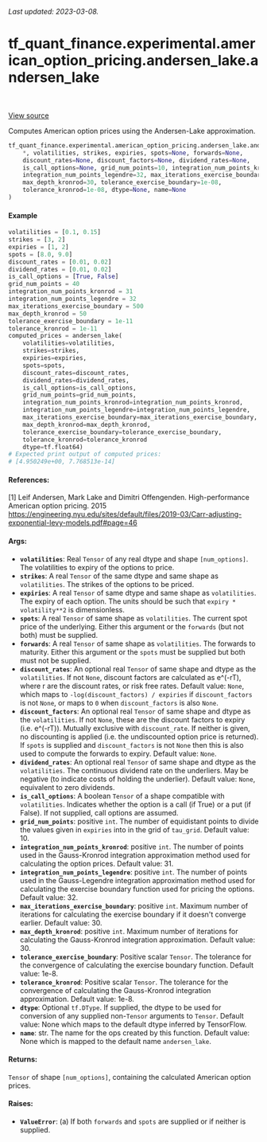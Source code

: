 <!--
This file is generated by a tool. Do not edit directly.
For open-source contributions the docs will be updated automatically.
-->

*Last updated: 2023-03-08.*

<div itemscope itemtype="http://developers.google.com/ReferenceObject">
<meta itemprop="name" content="tf_quant_finance.experimental.american_option_pricing.andersen_lake.andersen_lake" />
<meta itemprop="path" content="Stable" />
</div>

# tf_quant_finance.experimental.american_option_pricing.andersen_lake.andersen_lake

<!-- Insert buttons and diff -->

<table class="tfo-notebook-buttons tfo-api" align="left">
</table>

<a target="_blank" href="https://github.com/google/tf-quant-finance/blob/master/tf_quant_finance/experimental/american_option_pricing/andersen_lake.py">View source</a>



Computes American option prices using the Andersen-Lake approximation.

```python
tf_quant_finance.experimental.american_option_pricing.andersen_lake.andersen_lake(
    *, volatilities, strikes, expiries, spots=None, forwards=None,
    discount_rates=None, discount_factors=None, dividend_rates=None,
    is_call_options=None, grid_num_points=10, integration_num_points_kronrod=31,
    integration_num_points_legendre=32, max_iterations_exercise_boundary=30,
    max_depth_kronrod=30, tolerance_exercise_boundary=1e-08,
    tolerance_kronrod=1e-08, dtype=None, name=None
)
```



<!-- Placeholder for "Used in" -->

#### Example

```python
volatilities = [0.1, 0.15]
strikes = [3, 2]
expiries = [1, 2]
spots = [8.0, 9.0]
discount_rates = [0.01, 0.02]
dividend_rates = [0.01, 0.02]
is_call_options = [True, False]
grid_num_points = 40
integration_num_points_kronrod = 31
integration_num_points_legendre = 32
max_iterations_exercise_boundary = 500
max_depth_kronrod = 50
tolerance_exercise_boundary = 1e-11
tolerance_kronrod = 1e-11
computed_prices = andersen_lake(
    volatilities=volatilities,
    strikes=strikes,
    expiries=expiries,
    spots=spots,
    discount_rates=discount_rates,
    dividend_rates=dividend_rates,
    is_call_options=is_call_options,
    grid_num_points=grid_num_points,
    integration_num_points_kronrod=integration_num_points_kronrod,
    integration_num_points_legendre=integration_num_points_legendre,
    max_iterations_exercise_boundary=max_iterations_exercise_boundary,
    max_depth_kronrod=max_depth_kronrod,
    tolerance_exercise_boundary=tolerance_exercise_boundary,
    tolerance_kronrod=tolerance_kronrod
    dtype=tf.float64)
# Expected print output of computed prices:
# [4.950249e+00, 7.768513e-14]
```

#### References:
[1] Leif Andersen, Mark Lake and Dimitri Offengenden. High-performance
American option pricing. 2015
https://engineering.nyu.edu/sites/default/files/2019-03/Carr-adjusting-exponential-levy-models.pdf#page=46

#### Args:


* <b>`volatilities`</b>: Real `Tensor` of any real dtype and shape `[num_options]`.
  The volatilities to expiry of the options to price.
* <b>`strikes`</b>: A real `Tensor` of the same dtype and same shape as `volatilities`.
  The strikes of the options to be priced.
* <b>`expiries`</b>: A real `Tensor` of same dtype and same shape as `volatilities`.
  The expiry of each option. The units should be such that
  `expiry * volatility**2` is dimensionless.
* <b>`spots`</b>: A real `Tensor` of same shape as `volatilities`. The current spot
  price of the underlying. Either this argument or the `forwards` (but not
  both) must be supplied.
* <b>`forwards`</b>: A real `Tensor` of same shape as `volatilities`. The forwards to
  maturity. Either this argument or the `spots` must be supplied but both
  must not be supplied.
* <b>`discount_rates`</b>: An optional real `Tensor` of same shape and dtype as the
  `volatilities`. If not `None`, discount factors are calculated as e^(-rT),
  where r are the discount rates, or risk free rates.
  Default value: `None`, which maps to `-log(discount_factors) / expiries`
    if `discount_factors` is not `None`, or maps to `0` when
    `discount_factors` is also `None`.
* <b>`discount_factors`</b>: An optional real `Tensor` of same shape and dtype as the
  `volatilities`. If not `None`, these are the discount factors to expiry
  (i.e. e^(-rT)). Mutually exclusive with `discount_rate`. If neither is
  given, no discounting is applied (i.e. the undiscounted option price is
  returned). If `spots` is supplied and `discount_factors` is not `None`
  then this is also used to compute the forwards to expiry.
  Default value: `None`.
* <b>`dividend_rates`</b>: An optional real `Tensor` of same shape and dtype as the
  `volatilities`. The continuous dividend rate on the underliers. May be
  negative (to indicate costs of holding the underlier).
  Default value: `None`, equivalent to zero dividends.
* <b>`is_call_options`</b>: A boolean `Tensor` of a shape compatible with
  `volatilities`. Indicates whether the option is a call (if True) or a put
  (if False). If not supplied, call options are assumed.
* <b>`grid_num_points`</b>: positive `int`. The number of equidistant points to divide
  the values given in `expiries` into in the grid of `tau_grid`.
  Default value: 10.
* <b>`integration_num_points_kronrod`</b>: positive `int`. The number of points used in
  the Gauss-Kronrod integration approximation method used for
  calculating the option prices.
  Default value: 31.
* <b>`integration_num_points_legendre`</b>: positive `int`. The number of points used
  in the Gauss-Legendre integration approximation method used for
  calculating the exercise boundary function used for pricing the options.
  Default value: 32.
* <b>`max_iterations_exercise_boundary`</b>: positive `int`. Maximum number of
  iterations for calculating the exercise boundary if it doesn't converge
  earlier.
  Default value: 30.
* <b>`max_depth_kronrod`</b>: positive `int`. Maximum number of iterations for
  calculating the Gauss-Kronrod integration approximation.
  Default value: 30.
* <b>`tolerance_exercise_boundary`</b>: Positive scalar `Tensor`. The tolerance for the
  convergence of calculating the exercise boundary function.
  Default value: 1e-8.
* <b>`tolerance_kronrod`</b>: Positive scalar `Tensor`. The tolerance for the
  convergence of calculating the Gauss-Kronrod integration approximation.
  Default value: 1e-8.
* <b>`dtype`</b>: Optional `tf.DType`. If supplied, the dtype to be used for conversion
  of any supplied non-`Tensor` arguments to `Tensor`.
  Default value: None which maps to the default dtype inferred by
    TensorFlow.
* <b>`name`</b>: str. The name for the ops created by this function.
  Default value: None which is mapped to the default name `andersen_lake`.


#### Returns:

`Tensor` of shape `[num_options]`, containing the calculated American option
prices.



#### Raises:


* <b>`ValueError`</b>:   (a) If both `forwards` and `spots` are supplied or if neither is supplied.
